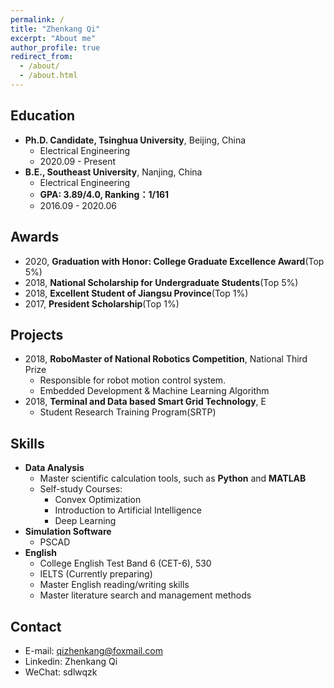 ```yaml
---
permalink: /
title: "Zhenkang Qi"
excerpt: "About me"
author_profile: true
redirect_from:
  - /about/
  - /about.html
---
```


## Education

- **Ph.D. Candidate, Tsinghua University**, Beijing, China
  - Electrical Engineering
  - 2020.09 - Present
- **B.E., Southeast University**, Nanjing, China
  - Electrical Engineering
  - **GPA: 3.89/4.0, Ranking：1/161**
  - 2016.09 - 2020.06

## Awards

- 2020, **Graduation with Honor: College Graduate Excellence Award**(Top 5%)
- 2018, **National Scholarship for Undergraduate Students**(Top 5%)
- 2018, **Excellent Student of Jiangsu Province**(Top 1%)
- 2017, **President Scholarship**(Top 1%)

## Projects

- 2018, **RoboMaster of National Robotics Competition**, National Third Prize
  - Responsible for robot motion control system.
  - Embedded Development & Machine Learning Algorithm
- 2018, **Terminal and Data based Smart Grid Technology**, E
  - Student Research Training Program(SRTP)

## Skills

- **Data Analysis**
  - Master scientific calculation tools, such as **Python** and **MATLAB**
  - Self-study Courses:
    - Convex Optimization
    - Introduction to Artificial Intelligence
    - Deep Learning
- **Simulation Software**
  - PSCAD
- **English**
  - College English Test Band 6 (CET-6), 530
  - IELTS (Currently preparing)
  - Master English reading/writing skills
  - Master literature search and management methods

## Contact

- E-mail: qizhenkang@foxmail.com
- Linkedin: Zhenkang Qi
- WeChat: sdlwqzk
